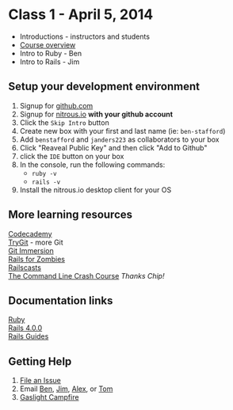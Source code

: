 # Class 1 - April 5, 2014

* Introductions - instructors and students
* [Course overview](./course_overview.md)
* Intro to Ruby - Ben
* Intro to Rails - Jim

## Setup your development environment

  1. Signup for [github.com](http://github.com)
  2. Signup for [nitrous.io](http://nitrous.io) **with your github account**
  3. Click the `Skip Intro` button
  4. Create new box with your first and last name (ie: `ben-stafford`)
  5. Add `benstafford` and `janders223` as collaborators to your box
  6. Click "Reaveal Public Key" and then click "Add to Github"
  7. click the `IDE` button on your box
  8. In the console, run the following commands:
	 - `ruby -v`
	 - `rails -v`
  9. Install the nitrous.io desktop client for your OS

## More learning resources
[Codecademy](http://www.codecademy.com/tracks/ruby)  
[TryGit](http://try.github.io/) - more Git  
[Git Immersion](http://gitimmersion.com/)  
[Rails for Zombies](http://railsforzombies.org/)  
[Railscasts](http://railscasts.com/)  
[The Command Line Crash Course](http://cli.learncodethehardway.org/book/) _Thanks Chip!_

## Documentation links
[Ruby](http://ruby-doc.org)  
[Rails 4.0.0](http://api.rubyonrails.org)  
[Rails Guides](http://guides.rubyonrails.org)

## Getting Help

 1. [File an Issue](https://github.com/qcmerge/intro-to-rails/issues)
 2. Email [Ben](mailto:bendstafford@gmail.com), [Jim](mailto:jim@gaslight.co), [Alex](mailto:alex@gaslight.co), or [Tom](mailto:twillis@topgunhq.com)
 3. [Gaslight Campfire](https://gaslightsoftware.campfirenow.com/3bec7)

